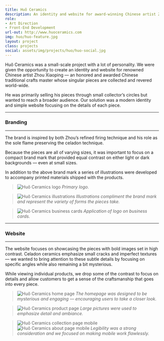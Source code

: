 ```yaml
---
title: Huŏ Ceramics
description: An identity and website for award-winning Chinese artist Zhou Xiaoping.
role:
- Art Direction
- Front-End Development
url-out: http://www.huoceramics.com
img: huo/huo-feature.jpg
layout: project
class: projects
social: assets/img/projects/huo/huo-social.jpg
---
```


Huŏ Ceramics was a small-scale project with a lot of personality. We were given the opportunity to create an identity  and website for renowned Chinese artist Zhou Xiaoping — an honored and awarded Chinese traditional crafts master whose singular pieces are collected and revered world-wide.

He was primarily selling his pieces through small collector’s circles but wanted to reach a broader audience. Our solution was a modern identity and simple website focusing on the details of each piece.

***

### Branding

***

The brand is inspired by both Zhou’s refined firing technique and his role as the sole flame preserving the celadon technique.  

Because the pieces are all of varying sizes, it was important to focus on a compact brand mark that provided equal contrast on either light or dark backgrounds — even at small sizes.

In addition to the above brand mark a series of illustrations were developed to accompany printed materials shipped with the products.

> <img class="lazy" alt="Huŏ Ceramics logo" data-src="{{ site.baseurl }}/assets/img/projects/huo/huo-logo.svg"> *Primary logo.*

> <img class="lazy" alt="Huŏ Ceramics illustrations" data-src="{{ site.baseurl }}/assets/img/projects/huo/huo-illustrations.svg"> *Illustrations compliment the brand mark and represent the variety of forms the pieces take.*

> <img class="lazy" alt="Huŏ Ceramics business cards" data-src="{{ site.baseurl }}/assets/img/projects/huo/huo-bc.png"> *Application of logo on business cards.*

***

### Website

***

The website focuses on showcasing the pieces with bold images set in high contrast. Celadon ceramics emphasize small cracks and imperfect textures — we wanted to bring attention to these subtle details by focusing on specific angles while also remaining a bit mysterious.

While viewing individual products, we drop some of the contrast to focus on details and allow customers to get a sense of the craftsmanship that goes into every piece.

> <img class="lazy" alt="Huŏ Ceramics home page" data-src="{{ site.baseurl }}/assets/img/projects/huo/huo-home.png"> *The homepage was designed to be mysterious and engaging — encouraging users to take a closer look.*

> <img class="lazy" alt="Huŏ Ceramics product page" data-src="{{ site.baseurl }}/assets/img/projects/huo/huo-product.png"> *Large pictures were used to emphasize detail and ambiance.*

> <span class="phone"><img class="lazy" alt="Huŏ Ceramics collection page mobile" data-src="{{ site.baseurl }}/assets/img/projects/huo/huo-collection.png"></span><span class="phone"><img class="lazy" alt="Huŏ Ceramics about page mobile" data-src="{{ site.baseurl }}/assets/img/projects/huo/huo-about.png"></span> *Legibility was a strong consideration and we focused on making mobile work flawlessly.*